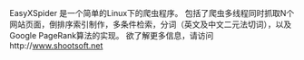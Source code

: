 EasyXSpider 是一个简单的Linux下的爬虫程序。
包括了爬虫多线程同时抓取N个网站页面，倒排序索引制作，多条件检索，分词（英文及中文二元法切词），以及Google PageRank算法的实现。
欲了解更多信息，请访问http://www.shootsoft.net